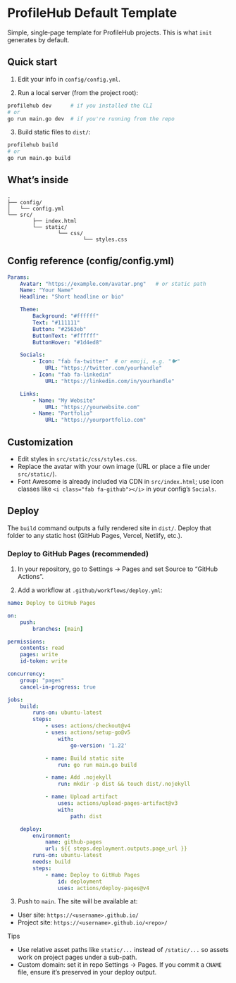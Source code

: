 # ProfileHub Default Template

Simple, single‑page template for ProfileHub projects. This is what `init` generates by default.

## Quick start

1) Edit your info in `config/config.yml`.

2) Run a local server (from the project root):

```bash
profilehub dev      # if you installed the CLI
# or
go run main.go dev  # if you're running from the repo
```

3) Build static files to `dist/`:

```bash
profilehub build
# or
go run main.go build
```

## What’s inside

```
.
├── config/
│   └── config.yml
└── src/
		├── index.html
		└── static/
				└── css/
						└── styles.css
```

## Config reference (config/config.yml)

```yaml
Params:
	Avatar: "https://example.com/avatar.png"   # or static path
	Name: "Your Name"
	Headline: "Short headline or bio"

	Theme:
		Background: "#ffffff"
		Text: "#111111"
		Button: "#2563eb"
		ButtonText: "#ffffff"
		ButtonHover: "#1d4ed8"

	Socials:
		- Icon: "fab fa-twitter"  # or emoji, e.g. "🐦"
			URL: "https://twitter.com/yourhandle"
		- Icon: "fab fa-linkedin"
			URL: "https://linkedin.com/in/yourhandle"

	Links:
		- Name: "My Website"
			URL: "https://yourwebsite.com"
		- Name: "Portfolio"
			URL: "https://yourportfolio.com"
```

## Customization

- Edit styles in `src/static/css/styles.css`.
- Replace the avatar with your own image (URL or place a file under `src/static/`).
- Font Awesome is already included via CDN in `src/index.html`; use icon classes like `<i class="fab fa-github"></i>` in your config’s `Socials`.

## Deploy

The `build` command outputs a fully rendered site in `dist/`. Deploy that folder to any static host (GitHub Pages, Vercel, Netlify, etc.).

### Deploy to GitHub Pages (recommended)

1) In your repository, go to Settings → Pages and set Source to “GitHub Actions”.

2) Add a workflow at `.github/workflows/deploy.yml`:

```yaml
name: Deploy to GitHub Pages

on:
	push:
		branches: [main]

permissions:
	contents: read
	pages: write
	id-token: write

concurrency:
	group: "pages"
	cancel-in-progress: true

jobs:
	build:
		runs-on: ubuntu-latest
		steps:
			- uses: actions/checkout@v4
			- uses: actions/setup-go@v5
				with:
					go-version: '1.22'

			- name: Build static site
				run: go run main.go build

			- name: Add .nojekyll
				run: mkdir -p dist && touch dist/.nojekyll

			- name: Upload artifact
				uses: actions/upload-pages-artifact@v3
				with:
					path: dist

	deploy:
		environment:
			name: github-pages
			url: ${{ steps.deployment.outputs.page_url }}
		runs-on: ubuntu-latest
		needs: build
		steps:
			- name: Deploy to GitHub Pages
				id: deployment
				uses: actions/deploy-pages@v4
```

3) Push to `main`. The site will be available at:
- User site: `https://<username>.github.io/`
- Project site: `https://<username>.github.io/<repo>/`

Tips
- Use relative asset paths like `static/...` instead of `/static/...` so assets work on project pages under a sub-path.
- Custom domain: set it in repo Settings → Pages. If you commit a `CNAME` file, ensure it’s preserved in your deploy output.